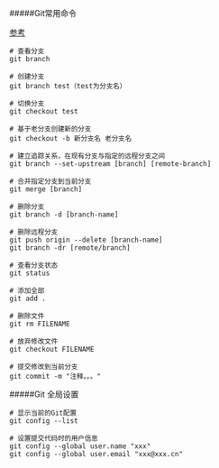 #####Git常用命令

[参考](http://www.ruanyifeng.com/blog/2015/12/git-cheat-sheet.html)

```
# 查看分支 
git branch

# 创建分支 
git branch test（test为分支名）

# 切换分支 
git checkout test

# 基于老分支创建新的分支
git checkout -b 新分支名 老分支名

# 建立追踪关系，在现有分支与指定的远程分支之间
git branch --set-upstream [branch] [remote-branch]

# 合并指定分支到当前分支
git merge [branch]

# 删除分支
git branch -d [branch-name]

# 删除远程分支
git push origin --delete [branch-name]
git branch -dr [remote/branch]

# 查看分支状态 
git status

# 添加全部 
git add .

# 删除文件 
git rm FILENAME

# 放弃修改文件 
git checkout FILENAME

# 提交修改到当前分支 
git commit -m "注释。。。"

```

#####Git 全局设置
```
# 显示当前的Git配置
git config --list

# 设置提交代码时的用户信息
git config --global user.name "xxx"
git config --global user.email "xxx@xxx.cn"
```


